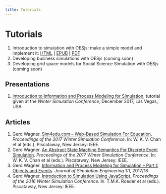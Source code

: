```yaml
---
title: Tutorials
---
```

<div id="between-head-and-foot">
  <main>

<h1 id="page-title">Tutorials</h1>

<ol><li>Introduction to simulation with <span>OESjs</span>: make a simple model and implement it: <a href="../reading/IntroTutorial.html">HTML</a> | <a href="../reading/IntroTutorial.epub">EPUB</a> | <a href="../reading/IntroTutorial.pdf">PDF</a></li>
	<li>Developing business simulations with <span>OESjs</span> (coming soon)</li>
	<li>Developing grid space models for Social Science Simulation with <span>OESjs</span> (coming soon)</li>
</ol>

<h2>Presentations</h2>

<ol><li><a href="../reading/tutorial-slides">Introduction to Information and Process Modeling for Simulation</a>, tutorial given at the <em>Winter Simulation Conference</em>, December 2017, Las Vegas, USA</li>
</ol>

<h2>Articles</h2>

<ol>
<li>Gerd Wagner. <a href="https://www.informs-sim.org/wsc17papers/includes/files/360.pdf">Sim4edu.com – Web-Based Simulation For Education</a>. <em>Proceedings of the 2017 Winter Simulation Conference</em>. In: W. K. V. Chan et al (eds.). Piscataway, New Jersey: IEEE.</li>
<li>Gerd Wagner. <a href="https://www.informs-sim.org/wsc17papers/includes/files/056.pdf">An Abstract State Machine Semantics For Discrete Event Simulation</a>. <em>Proceedings of the 2017 Winter Simulation Conference</em>. In: W. K. V. Chan et al (eds.). Piscataway, New Jersey: IEEE.</li>
	<li>Gerd Wagner. <a href="https://articles.JSimE.org/1/1">Information and Process Modeling for Simulation – Part I: Objects and Events</a>. <em>Journal of Simulation Engineering</em> 1:1, 2017/18.</li>
	<li>Gerd Wagner. <a href="http://www.informs-sim.org/wsc16papers/015.pdf">Introduction to Simulation Using JavaScript</a>. <em>Proceedings of the 2016 Winter Simulation Conference</em>. In: T.M.K. Roeder et al (eds.). Piscataway, New Jersey: IEEE.</li>
</ol>
  </main>
  </div>
